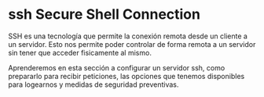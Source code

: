 # ssh Secure Shell Connection

SSH es una tecnología que permite la conexión remota desde un cliente a un servidor. Esto nos permite poder controlar de forma remota a un servidor sin tener que acceder fisicamente al mismo.

Aprenderemos en esta sección a configurar un servidor ssh, como prepararlo para recibir peticiones, las opciones que tenemos disponibles para logearnos y medidas de seguridad preventivas.
